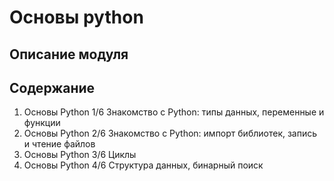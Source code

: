 # Основы python

## Описание модуля

## Содержание
1. Основы Python 1/6 Знакомство с Python: типы данных, переменные и функции
2. Основы Python 2/6 Знакомство с Python: импорт библиотек, запись и чтение файлов
3. Основы Python 3/6 Циклы
4. Основы Python 4/6 Структура данных, бинарный поиск

